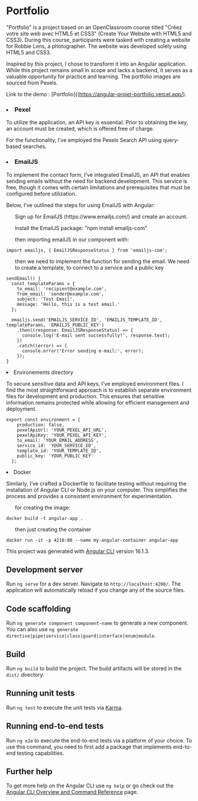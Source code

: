 <link rel="stylesheet" href="https://cdnjs.cloudflare.com/ajax/libs/font-awesome/5.15.3/css/all.min.css">

# Portfolio

"Portfolio" is a project based on an OpenClassroom course titled "Créez votre site web avec HTML5 et CSS3" (Create Your Website with HTML5 and CSS3). During this course, participants were tasked with creating a website for Robbie Lens, a photographer. The website was developed solely using HTML5 and CSS3.

Inspired by this project, I chose to transform it into an Angular application. While this project remains small in scope and lacks a backend, it serves as a valuable opportunity for practice and learning. The portfolio images are sourced from Pexels.

Link to the demo : [Portfolio]((https://angular-projet-portfolio.vercel.app/).

### <li>Pexel</li>

To utilize the application, an API key is essential. Prior to obtaining the key, an account must be created, which is offered free of charge.

For the functionality, I've employed the Pexels Search API using query-based searches.

### <li>EmailJS</li>

To implement the contact form, I've integrated EmailJS, an API that enables sending emails without the need for backend development. This service is free, though it comes with certain limitations and prerequisites that must be configured before utilization.

Below, I've outlined the steps for using EmailJS with Angular:

<ol>Sign up for EmailJS (https://www.emailjs.com/) and create an account.</ol>
<ol>Install the EmailJS package: "npm install emailjs-com"
</ol>
<ol> then importing emailJS in our component with: 
</ol>

```
import emailjs, { EmailJSResponseStatus } from 'emailjs-com';
```

<ol>then we need to implement the function for sending the email. We need to create a template, to connect to a service and a public key</ol>

```
sendEmail() {
  const templateParams = {
    to_email: 'recipient@example.com',
    from_email: 'sender@example.com',
    subject: 'Test Email',
    message: 'Hello, this is a test email.'
  };

  emailjs.send('EMAILJS_SERVICE_ID', 'EMAILJS_TEMPLATE_ID', templateParams, 'EMAILJS_PUBLIC_KEY')
    .then((response: EmailJSResponseStatus) => {
      console.log('E-mail sent successfully!', response.text);
    })
    .catch((error) => {
      console.error('Error sending e-mail:', error);
    });
}
```

<li>Environements directory</li>

To secure sensitive data and API keys, I've employed environment files. I find the most straightforward approach is to establish separate environment files for development and production. This ensures that sensitive information remains protected while allowing for efficient management and deployment.

```
export const environment = {
    production: false,
    pexelApiUrl: 'YOUR_PEXEL_API_URL',
    pexelApiKey: 'YOUR_PEXEL_API_KEY',
    to_email: 'YOUR_EMAIL_ADDRESS',
    service_id: 'YOUR_SERVICE_ID',
    template_id: 'YOUR_TEMPLATE_ID',
    public_key: 'YOUR_PUBLIC_KEY'
  };
```

<li>Docker</li>

Similarly, I've crafted a Dockerfile to facilitate testing without requiring the installation of Angular CLI or Node.js on your computer. This simplifies the process and provides a consistent environment for experimentation.
<ol>for creating the image:</ol>

```
docker build -t angular-app .
```

<ol>then just creating the container</ol>

```
docker run -it -p 4210:80 --name my-angular-container angular-app
```

This project was generated with [Angular CLI](https://github.com/angular/angular-cli) version 16.1.3.

## Development server

Run `ng serve` for a dev server. Navigate to `http://localhost:4200/`. The application will automatically reload if you change any of the source files.

## Code scaffolding

Run `ng generate component component-name` to generate a new component. You can also use `ng generate directive|pipe|service|class|guard|interface|enum|module`.

## Build

Run `ng build` to build the project. The build artifacts will be stored in the `dist/` directory.

## Running unit tests

Run `ng test` to execute the unit tests via [Karma](https://karma-runner.github.io).

## Running end-to-end tests

Run `ng e2e` to execute the end-to-end tests via a platform of your choice. To use this command, you need to first add a package that implements end-to-end testing capabilities.

## Further help

To get more help on the Angular CLI use `ng help` or go check out the [Angular CLI Overview and Command Reference](https://angular.io/cli) page.
